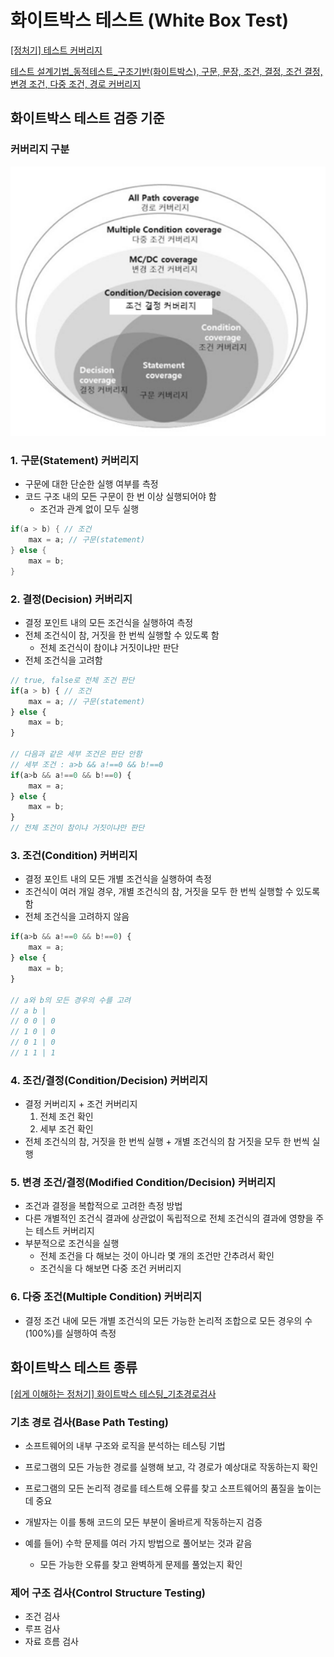 # 화이트박스 테스트 (White Box Test)

[[정처기] 테스트 커버리지](https://www.youtube.com/watch?v=fTf-2G8rkf8)

[테스트 설계기법_동적테스트_구조기반(화이트박스), 구문, 문장, 조건, 결정, 조건 결정, 변경 조건, 다중 조건, 경로 커버리지](https://swingswing.tistory.com/123)

## 화이트박스 테스트 검증 기준

### 커버리지 구분

![Untitled](%E1%84%92%E1%85%AA%E1%84%8B%E1%85%B5%E1%84%90%E1%85%B3%E1%84%87%E1%85%A1%E1%86%A8%E1%84%89%E1%85%B3%20%E1%84%90%E1%85%A6%E1%84%89%E1%85%B3%E1%84%90%E1%85%B3%20(White%20Box%20Test)%20431d76eb8e3f41a7b9302b42ea21a9cb/Untitled.png)

### 1. 구문(Statement) 커버리지

- 구문에 대한 단순한 실행 여부를 측정
- 코드 구조 내의 모든 구문이 한 번 이상 실행되어야 함
    - 조건과 관계 없이 모두 실행

```java
if(a > b) { // 조건
	max = a; // 구문(statement)
} else {
	max = b;
}
```

### 2. 결정(Decision) 커버리지

- 결정 포인트 내의 모든 조건식을 실행하여 측정
- 전체 조건식이 참, 거짓을 한 번씩 실행할 수 있도록 함
    - 전체 조건식이 참이냐 거짓이냐만 판단
- 전체 조건식을 고려함

```jsx
// true, false로 전체 조건 판단
if(a > b) { // 조건
	max = a; // 구문(statement)
} else {
	max = b;
}

// 다음과 같은 세부 조건은 판단 안함
// 세부 조건 : a>b && a!==0 && b!==0
if(a>b && a!==0 && b!==0) {
	max = a;
} else {
	max = b;
}
// 전체 조건이 참이냐 거짓이냐만 판단
```

### 3. 조건(Condition) 커버리지

- 결정 포인트 내의 모든 개별 조건식을 실행하여 측정
- 조건식이 여러 개일 경우, 개별 조건식의 참, 거짓을 모두 한 번씩 실행할 수 있도록 함
- 전체 조건식을 고려하지 않음

```jsx
if(a>b && a!==0 && b!==0) {
	max = a;
} else {
	max = b;
}

// a와 b의 모든 경우의 수를 고려
// a b |
// 0 0 | 0
// 1 0 | 0
// 0 1 | 0
// 1 1 | 1
```

### 4. 조건/결정(Condition/Decision) 커버리지

- 결정 커버리지 + 조건 커버리지
    1. 전체 조건 확인
    2. 세부 조건 확인
- 전체 조건식의 참, 거짓을 한 번씩 실행 + 개별 조건식의 참 거짓을 모두 한 번씩 실행

### 5. 변경 조건/결정(Modified Condition/Decision) 커버리지

- 조건과 결정을 복합적으로 고려한 측정 방법
- 다른 개별적인 조건식 결과에 상관없이 독립적으로 전체 조건식의 결과에 영향을 주는 테스트 커버리지
- 부분적으로 조건식을 실행
    - 전체 조건을 다 해보는 것이 아니라 몇 개의 조건만 간추려서 확인
    - 조건식을 다 해보면 다중 조건 커버리지

### 6. 다중 조건(Multiple Condition) 커버리지

- 결정 조건 내에 모든 개별 조건식의 모든 가능한 논리적 조합으로 모든 경우의 수(100%)를 실행하여 측정

## 화이트박스 테스트 종류

[[쉽게 이해하는 정처기] 화이트박스 테스팅_기초경로검사](https://pth6510.tistory.com/33)

### 기초 경로 검사(Base Path Testing)

- 소프트웨어의 내부 구조와 로직을 분석하는 테스팅 기법
- 프로그램의 모든 가능한 경로를 실행해 보고, 각 경로가 예상대로 작동하는지 확인
- 프로그램의 모든 논리적 경로를 테스트해 오류를 찾고 소프트웨어의 품질을 높이는 데 중요
- 개발자는 이를 통해 코드의 모든 부분이 올바르게 작동하는지 검증

- 예를 들어) 수학 문제를 여러 가지 방법으로 풀어보는 것과 같음
    - 모든 가능한 오류를 찾고 완벽하게 문제를 풀었는지 확인

### 제어 구조 검사(Control Structure Testing)

- 조건 검사
- 루프 검사
- 자료 흐름 검사